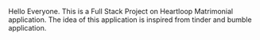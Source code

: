 Hello Everyone. 
This is a Full Stack Project on Heartloop Matrimonial application. 
The idea of this application is inspired from tinder and bumble application. 
